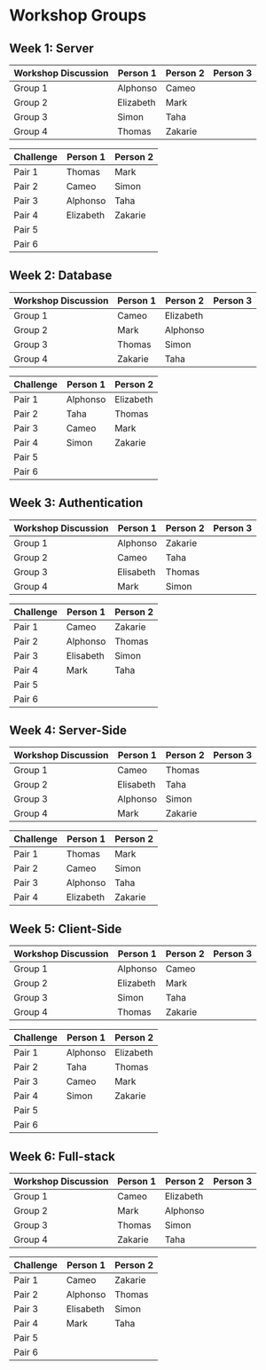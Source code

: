 # Workshop Groups

## Week 1: Server

| Workshop Discussion   | Person 1  | Person 2 | Person 3 |
| ------------ | --------- | -------- | -------- |
| Group 1      | Alphonso  | Cameo    |          |
| Group 2      | Elizabeth | Mark     |          |
| Group 3      | Simon     | Taha     |          |
| Group 4      | Thomas    | Zakarie  |          |

| Challenge    | Person 1  | Person 2 |
| ----------- | --------- | -------- |
| Pair 1      | Thomas    | Mark     |
| Pair 2      | Cameo     | Simon    |
| Pair 3      | Alphonso  | Taha     |
| Pair 4      | Elizabeth | Zakarie  |
| Pair 5      |           |          |
| Pair 6      |           |          |

## Week 2: Database

| Workshop Discussion   | Person 1 | Person 2  | Person 3 |
| ------------ | -------- | --------- | -------- |
| Group 1      | Cameo    | Elizabeth |          |
| Group 2      | Mark     | Alphonso  |          |
| Group 3      | Thomas   | Simon     |          |
| Group 4      | Zakarie  | Taha      |          |

| Challenge   | Person 1 | Person 2  |
| ----------- | -------- | --------- |
| Pair 1      | Alphonso | Elizabeth |
| Pair 2      | Taha     | Thomas    |
| Pair 3      | Cameo    | Mark      |
| Pair 4      | Simon    | Zakarie   |
| Pair 5      |          |           |
| Pair 6      |          |           |

## Week 3: Authentication

| Workshop Discussion   | Person 1  | Person 2 | Person 3 |
| ------------ | --------- | -------- | -------- |
| Group 1      | Alphonso  | Zakarie  |          |
| Group 2      | Cameo     | Taha     |          |
| Group 3      | Elisabeth | Thomas   |          |
| Group 4      | Mark      | Simon    |          |

| Challenge    | Person 1  | Person 2 |
| ----------- | --------- | -------- |
| Pair 1      | Cameo     | Zakarie  |
| Pair 2      | Alphonso  | Thomas   |
| Pair 3      | Elisabeth | Simon    |
| Pair 4      | Mark      | Taha     |
| Pair 5      |           |          |
| Pair 6      |           |          |

## Week 4: Server-Side

| Workshop Discussion   | Person 1  | Person 2 | Person 3 |
| ------------ | --------- | -------- | -------- |
| Group 1      | Cameo     | Thomas   |          |
| Group 2      | Elisabeth | Taha     |          |
| Group 3      | Alphonso  | Simon    |          |
| Group 4      | Mark      | Zakarie  |          |

| Challenge    | Person 1  | Person 2 |
| ----------- | --------- | -------- |
| Pair 1      | Thomas    | Mark     |
| Pair 2      | Cameo     | Simon    |
| Pair 3      | Alphonso  | Taha     |
| Pair 4      | Elizabeth | Zakarie  |

## Week 5: Client-Side

| Workshop Discussion   | Person 1  | Person 2 | Person 3 |
| ------------ | --------- | -------- | -------- |
| Group 1      | Alphonso  | Cameo    |          |
| Group 2      | Elizabeth | Mark     |          |
| Group 3      | Simon     | Taha     |          |
| Group 4      | Thomas    | Zakarie  |          |

| Challenge    | Person 1 | Person 2  |
| ----------- | -------- | --------- |
| Pair 1      | Alphonso | Elizabeth |
| Pair 2      | Taha     | Thomas    |
| Pair 3      | Cameo    | Mark      |
| Pair 4      | Simon    | Zakarie   |
| Pair 5      |          |           |
| Pair 6      |          |           |

## Week 6: Full-stack

| Workshop Discussion   | Person 1 | Person 2  | Person 3 |
| ------------ | -------- | --------- | -------- |
| Group 1      | Cameo    | Elizabeth |          |
| Group 2      | Mark     | Alphonso  |          |
| Group 3      | Thomas   | Simon     |          |
| Group 4      | Zakarie  | Taha      |          |

| Challenge    | Person 1  | Person 2 |
| ----------- | --------- | -------- |
| Pair 1      | Cameo     | Zakarie  |
| Pair 2      | Alphonso  | Thomas   |
| Pair 3      | Elisabeth | Simon    |
| Pair 4      | Mark      | Taha     |
| Pair 5      |           |          |
| Pair 6      |           |          |
